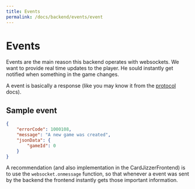 ```yaml
---
title: Events
permalink: /docs/backend/events/event
---
```


# Events

Events are the main reason this backend operates with websockets. We want to provide real time updates to the player. He sould instantly get notified when something in the game changes.

A event is basically a response (like you may know it from the [protocol][protocol-docs] docs).

## Sample event
```json
{
    "errorCode": 1000108,
    "message": "A new game was created",
    "jsonData": {
        "gameId": 0
    }
}
```

A recommendation (and also implementation in the CardJizzerFrontend) is to use the `websocket.onmessage` function, so that whenever a event was sent by the backend the frontend instantly gets those important information.


[protocol-docs]: ./protocol.md